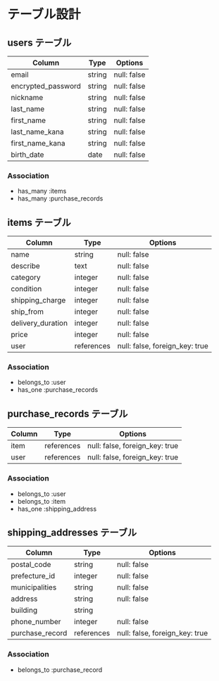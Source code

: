 # テーブル設計

## users テーブル

| Column             | Type   | Options     |
| ------------------ | ------ | ----------- |
| email              | string | null: false |
| encrypted_password | string | null: false |
| nickname           | string | null: false |
| last_name          | string | null: false |
| first_name         | string | null: false |
| last_name_kana     | string | null: false |
| first_name_kana    | string | null: false |
| birth_date         | date   | null: false |

### Association

- has_many :items
- has_many :purchase_records

## items テーブル

| Column            | Type       | Options                        |
| ------            | ---------- | ------------------------------ |
| name              | string     | null: false                    |
| describe          | text       | null: false                    |
| category          | integer    | null: false                    |
| condition         | integer    | null: false                    |
| shipping_charge   | integer    | null: false                    |
| ship_from         | integer    | null: false                    |
| delivery_duration | integer    | null: false                    |
| price             | integer    | null: false                    |
| user              | references | null: false, foreign_key: true |

### Association

- belongs_to :user
- has_one    :purchase_records

## purchase_records テーブル

| Column | Type       | Options                        |
| ------ | ------     | ------------------------------ |
| item   | references | null: false, foreign_key: true |
| user   | references | null: false, foreign_key: true |

### Association

- belongs_to :user
- belongs_to :item
- has_one    :shipping_address



## shipping_addresses テーブル

| Column          | Type       | Options                        |
| ------          | ------     | ------------------------------ |
| postal_code     | string     | null: false                    |
| prefecture_id   | integer    | null: false                    |
| municipalities  | string     | null: false                    |
| address         | string     | null: false                    |
| building        | string     |                                |
| phone_number    | integer    | null: false                    |
| purchase_record | references | null: false, foreign_key: true |



### Association

- belongs_to :purchase_record
